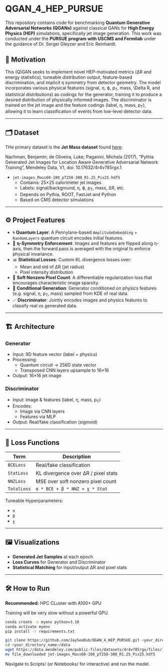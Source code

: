 # QGAN_4_HEP_PURSUE

This repository contains code for benchmarking **Quantum Generative Adversarial Networks (QGANs)** against classical GANs for **High Energy Physics (HEP)** simulations, specifically jet image generation. This work was conducted under the **PURSUE program with USCMS and Fermilab** under the guidance of Dr. Sergei Gleyzer and Eric Reinhardt.

## 🧠 Motivation

This (Q)GAN seeks to implement novel HEP-motivated metrics (ΔR and energy statistics), tuneable distribution output, feature-based discrimination, and implicit η symmetry from detector geometry. The model incorporates various physical features (signal, η, ϕ, p<sub>T</sub>, mass, \Delta R, and statistical distributions) as codings for the generator, training it to produce a desired distribution of physically informed images. The discriminator is trained on the jet image and the feature codings (label, η, mass, p<sub>T</sub>), allowing it to learn classification of events from low-level detector data.

---

## 🗂️ Dataset

THe primary dataset is the **Jet Mass dataset** found [here](https://data.mendeley.com/datasets/4r4v785rgx/1):

Nachman, Benjamin; de Oliveira, Luke; Paganini, Michela (2017), “Pythia Generated Jet Images for Location Aware Generative Adversarial Network Training”, Mendeley Data, V1, doi: 10.17632/4r4v785rgx.1

- `jet-images_Mass60-100_pT250-300_R1.25_Pix25.hdf5`
  - Contains: 25×25 calorimeter jet images
  - Labels: signal/background, η, ϕ, p<sub>T</sub>, mass, ΔR, etc.
  - Depends on Pythia, ROOT, FastJet and Python
  - Based on CMS detector simulations

---

## ⚙️ Project Features

- 🌀 **Quantum Layer**: A Pennylane-based `AmplitudeEmbedding` + `RandomLayers` quantum circuit encodes initial features.
- 🔁 **η-Symmetry Enforcement**: Images and features are flipped along η-axis, then the forward pass is averaged with the original to enforce physical invariance.
- 📊 **Statistical Losses**: Custom KL divergence losses over:
  - Mean and std of ΔR (jet radius)
  - Pixel intensity distribution
- 🔢 **Soft Nonzero Pixel Count**: A differentiable regularization loss that encourages characteristic image sparsity.
- 🧪 **Conditional Generation**: Generator conditioned on physics features (e.g. signal, η, p<sub>T</sub>, mass) sampled from KDE of real data.
- ✅ **Discriminator**: Jointly encodes images and physics features to classify real vs generated data.

---

## 🏗️ Architecture

### Generator
- Input: 9D feature vector (label + physics)
- Processing:
  - Quantum circuit → 256D state vector
  - Transposed CNN layers upsample to 16×16
- Output: 16×16 jet image

### Discriminator
- Input: image & features (label, η, mass, p<sub>T</sub>)
- Encodes:
  - Image via CNN layers
  - Features via MLP
- Output: Real/fake classification (sigmoid)

---

## 🔬 Loss Functions

| Term | Description |
|------|-------------|
| `BCELoss` | Real/fake classification |
| `StatLoss` | KL divergence over ΔR / pixel stats |
| `NNZLoss` | MSE over soft nonzero pixel count |
| `TotalLoss` | `α * BCE + β * NNZ + χ * Stat` |

Tuneable Hyperparameters:  
- `α`  
- `β`  
- `χ`

---

## 🖼️ Visualizations

- **Generated Jet Samples** at each epoch
- **Loss Curves** for Generator and Discriminator
- **Statistical Matching** for input/output ΔR and pixel stats

---

## 🛠️ How to Run

**Recommended:** HPC CLuster with A100+ GPU

Training will be very slow without a powerful GPU.

```bash
conda create -n myenv python=3.10
conda activate myenv
pip install -r requirements.txt

git clone https://github.com/JaySeeDub/QGAN_4_HEP_PURSUE.git <your_directory_name>
cd <your_directory_name>/data
wget https://data.mendeley.com/public-files/datasets/4r4v785rgx/files/132306f6-26f4-4583-8f1b-ccc5ad8da05d/file_downloaded
mv file_downloaded jet-images_Mass60-100_pT250-300_R1.25_Pix25.hdf5
```
Navigate to Scripts/ (or Notebooks/ for interactive) and run the model.
